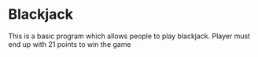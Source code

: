 # Blackjack
This is a basic program which allows people to play blackjack. Player must end up with 21 points to win the game
